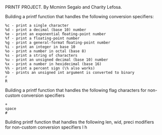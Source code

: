PRINTF PROJECT.
By Mcminn Segalo and Charity Lefosa.

Building a printf function that handles the following conversion specifiers:

	%c - print a single character
	%d - print a decimal (base 10) number
	%e - print an exponential ﬂoating-point number
	%f - print a floating-point number
	%g - print a general-format ﬂoating-point number
	%i - print an integer in base 10
	%o - print a number in octal (base 8)
	%s - print a string of characters
	%u - print an unsigned decimal (base 10) number
	%x - print a number in hexidecimal (base 16)
	%% - print a percent sign (\% also works)
	%b - prints an unsigned int argument is converted to binary
	r
	R



Building a printf function that handles the following flag characters for non-custom conversion specifiers

	+
	space
	#

Building printf function that handles the following len, wid, preci modifiers for non-custom conversion     specifiers
	l
	h

